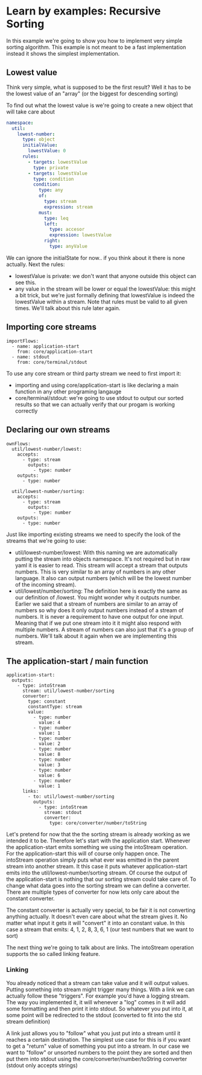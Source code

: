 # Learn by examples: Recursive Sorting

In this example we're going to show you how to implement very simple sorting algorithm. This example is not meant to be a fast implementation instead it shows the simplest implementation.

## Lowest value

Think very simple, what is supposed to be the first result? Well it has to be the lowest value of an "array" \(or the biggest for descending sorting\)

To find out what the lowest value is we're going to create a new object that will take care about

```yaml
namespace:
  util:
    lowest-number:
      type: object
      initialValue:
        lowestValue: 0
      rules:
        - targets: lowestValue
          type: private
        - targets: lowestValue
          type: condition
          condition:
            type: any
            of: 
              type: stream
              expression: stream
            must:
              type: leq
              left: 
                type: accesor
                expression: lowestValue
              right:
                type: anyValue
```

We can ignore the initialState for now.. if you think about it there is none actually. Next the rules:

* lowestValue is private: we don't want that anyone outside this object can see this.
* any value in the stream will be lower or equal the lowestValue: this might a bit trick, but we're just formally defining that lowestValue is indeed the lowestValue within a stream. Note that rules must be valid to all given times. We'll talk about this rule later again.

## Importing core streams

```
importFlows:
  - name: application-start
    from: core/application-start
  - name: stdout
    from: core/terminal/stdout
```

To use any core stream or third party stream we need to first import it:

* importing and using core/application-start is like declaring a main function in any other programing langauge
* core/terminal/stdout: we're going to use stdout to output our sorted results so that we can actually verify that our progam is working correctly

## Declaring our own streams

```
ownFlows:
  util/lowest-number/lowest:
    accepts:
      - type: stream
        outputs:
          - type: number
    outputs:
      - type: number

  util/lowest-number/sorting:
    accepts:
      - type: stream
        outputs:
          - type: number
    outputs:
      - type: number
```

Just like importing existing streams we need to specify the look of the streams that we're going to use:

* util/lowest-number/lowest: With this naming we are automatically putting the stream into objects namespace. It's not required but in raw yaml it is easier to read. This stream will accept a stream that outputs numbers. This is very similar to an array of numbers in any other language. It also can output numbers \(which will be the lowest number of the incoming stream\).
* util/lowest/number/sorting: The definition here is exactly the same as our definition of /lowest. You might wonder why it outputs number. Earlier we said that a stream of numbers are similar to an array of numbers so why does it only output  numbers instead of a stream of numbers. It is never a requirement to have one output for one input. Meaning that if we put one stream into it it might also respond with multiple numbers. A stream of numbers can also just that it's a group of numbers. We'll talk about it again when we are implementing this stream.

## The application-start / main function

```
application-start:
  outputs:
    - type: intoStream
      stream: util/lowest-number/sorting
      converter:
        type: constant
        constantType: stream
        value:
          - type: number
            value: 4 
          - type: number
            value: 1
          - type: number
            value: 2
          - type: number
            value: 8
          - type: number
            value: 3
          - type: number
            value: 6
          - type: number
            value: 1
      links:
        - to: util/lowest-number/sorting
          outputs:
            - type: intoStream
              stream: stdout
              converter:
                type: core/converter/number/toString

```

Let's pretend for now that the the sorting stream is already working as we intended it to be. Therefore let's start with the application start. Whenever the application-start emits something we using the intoStream operation. For the application-start this will of course only happen once. The intoStream operation simply puts what ever was emitted in the parent stream into another stream. It this case it puts whatever application-start emits into the util/lowest-number/sorting stream. Of course the output of the application-start is nothing that our sorting stream could take care of. To change what data goes into the sorting stream we can define a converter. There are multiple types of converter for now lets only care about the constant converter.

The constant converter is actually very special, to be fair it is not converting anything actually. It doesn't even care about what the stream gives it. No matter what input it gets it will "convert" it into an constant value. In this case a stream that emits: 4, 1, 2, 8, 3, 6, 1 \(our test numbers that we want to sort\)

The next thing we're going to talk about are links. The intoStream operation supports the so called linking feature.

### Linking

You already noticed that a stream can take value and it will output values. Putting something into stream might trigger many things. With a link we can actually follow these "triggers". For example you'd have a logging stream. The way you implemented it, it will whenever a "log" comes in it will add some formatting and then print it into stdout. So whatever you put into it, at some point will be redirected to the stdout \(converted to fit into the std stream definition\)

A link just allows you to "follow" what you just put into a stream until it reaches a certain destination. The simplest use case for this is if you want to get a "return" value of something you put into a stream. In our case we want to "follow" or unsorted numbers to the point they are sorted and then put them into stdout using the core/converter/number/toString converter \(stdout only accepts strings\) 



